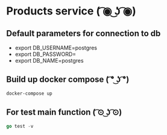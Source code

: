 # Products service ( ͡◉ ͜ʖ ͡◉)

## Default parameters for connection to db
- export DB_USERNAME=postgres
- export DB_PASSWORD=
- export DB_NAME=postgres

## Build up docker compose ( ͡° ͜ʖ ͡°)
```sh
docker-compose up
```
## For test main function ( ͡⊙ ͜ʖ ͡⊙)
```go
go test -v
```